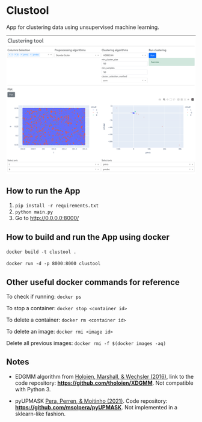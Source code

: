 # Clustool
App for clustering data using unsupervised machine learning.

![image](assets/screenshot.png)

## How to run the App
1. `pip install -r requirements.txt`
2. `python main.py`
3. Go to http://0.0.0.0:8000/


## How to build and run the App using docker

```docker build -t clustool .```  

```docker run -d -p 8000:8000 clustool```

## Other useful docker commands for reference

To check if running:
```docker ps```

To stop a container:
```docker stop <container id>```

To delete a container:
```docker rm <container id>```

To delete an image:
```docker rmi <image id>```

Delete all previous images: 
```docker rmi -f $(docker images -aq)```

## Notes

- EDGMM algorithm from [Holoien, Marshall, & Wechsler (2016)](http://adsabs.harvard.edu/abs/2016arXiv161100363H), link to the code repository: **https://github.com/tholoien/XDGMM**. Not compatible with Python 3.

- pyUPMASK [Pera, Perren, & Moitinho (2021)](https://www.aanda.org/articles/aa/abs/2021/06/aa40252-20/aa40252-20.html). Code repository: **https://github.com/msolpera/pyUPMASK**. Not implemented in a sklearn-like fashion.
